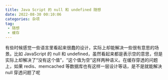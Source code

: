 ```yaml
---
title: Java Script 的 null 和 undefined 随想
date: 2022-08-30 00:10:06
categories: 杂项
tag:
 - 随想
 - 缓存
---
```


有些时候感觉一些语言里看起来很蠢的设计，实际上却能解决一些很有意思的场景。比如 JavaScript 的 null 和 undefined，虽然看起来都是表示空的意思，但是实际上却解决了“没有这个值”，“这个值为空”这样两种语义。在缓存穿透的问题上，如果 redis、memcached 等数据库也有这样一层设计等话，是不是就能解决 null 穿透问题了呢
